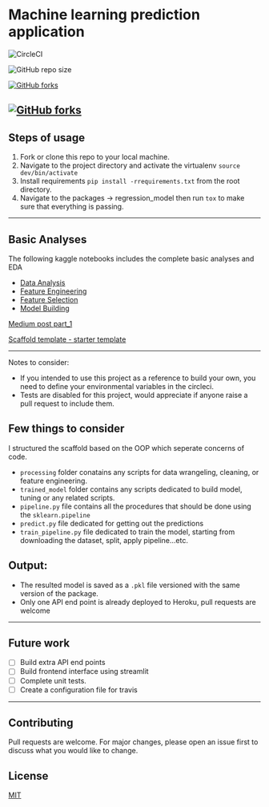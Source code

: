 # Machine learning prediction application
![CircleCI](https://img.shields.io/circleci/build/github/salma71/prediction_app?style=for-the-badge&token=781e1233134910ffefc006ea82a7fe966b5277f2)

![GitHub repo size](https://img.shields.io/github/repo-size/salma71/prediction_app?style=for-the-badge)


[![GitHub forks](https://img.shields.io/github/forks/salma71/prediction_app?style=for-the-badge)](https://github.com/salma71/prediction_app/network)

[![GitHub forks](https://img.shields.io/github/stars/salma71/prediction_app?style=for-the-badge)](https://github.com/salma71/prediction_app/network)
------

## Steps of usage

1. Fork or clone this repo to your local machine.
2. Navigate to the project directory and activate the virtualenv `source dev/bin/activate`
3. Install requirements `pip install -rrequirements.txt` from the root directory. 
4. Navigate to the packages -> regression_model then run `tox` to make sure that everything is passing. 

---------
## Basic Analyses
The following kaggle notebooks includes the complete basic analyses and EDA 
- [Data Analysis](https://www.kaggle.com/salmaeng/data-exploration-medium-post-1)
- [Feature Engineering](https://www.kaggle.com/salmaeng/feature-engineering-medium-post-2)
- [Feature Selection](https://www.kaggle.com/salmaeng/feature-selection-medium-post-3)
- [Model Building](https://www.kaggle.com/salmaeng/model-building-medium-post-4)

[Medium post part_1](https://towardsdatascience.com/exclusive-how-to-deploy-your-first-machine-learning-models-bf0a2109e522)

[Scaffold template - starter template](https://github.com/salma71/ML_app_scaffold)

---------
Notes to consider:
* If you intended to use this project as a reference to build your own, you need to define your environmental variables in the circleci.
* Tests are disabled for this project, would appreciate if anyone raise a pull request to include them. 


## Few things to consider

I structured the scaffold based on the OOP which seperate concerns of code. 
* `processing` folder conatains any scripts for data wrangeling, cleaning, or feature engineering. 
* `trained_model` folder contains any scripts dedicated to build model, tuning or any related scripts.
* `pipeline.py` file contains all the procedures that should be done using the `sklearn.pipeline` 
* `predict.py` file dedicated for getting out the predictions
* `train_pipeline.py` file dedicated to train the model, starting from downloading the dataset, split, apply pipeline...etc. 
 

## Output:

* The resulted model is saved as a `.pkl` file versioned with the same version of the package. 
* Only one API end point is already deployed to Heroku, pull requests are welcome

------

## Future work
- [ ] Build extra API end points 
- [ ] Build frontend interface using streamlit
- [ ] Complete unit tests.
- [ ] Create a configuration file for travis

------
## Contributing
Pull requests are welcome. For major changes, please open an issue first to discuss what you would like to change.


## License
[MIT](https://choosealicense.com/licenses/mit/)